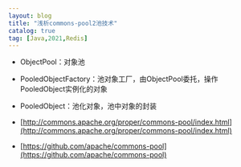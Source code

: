 ```yaml
---
layout: blog
title: "浅析commons-pool2池技术"
catalog: true
tag: [Java,2021,Redis]
---
```


+ ObjectPool：对象池
+ PooledObjectFactory：池对象工厂，由ObjectPool委托，操作PooledObject实例化的对象
+ PooledObject：池化对象，池中对象的封装




+ [http://commons.apache.org/proper/commons-pool/index.html](http://commons.apache.org/proper/commons-pool/index.html)
+ [https://github.com/apache/commons-pool](https://github.com/apache/commons-pool)